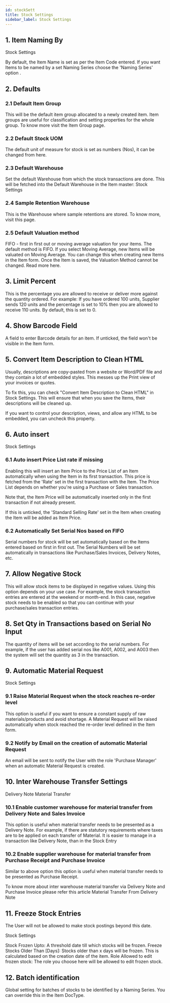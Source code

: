 ```yaml
---
id: stockSett
title: Stock Settings
sidebar_label: Stock Settings
---
```


## 1. Item Naming By 
Stock Settings

By default, the Item Name is set as per the Item Code entered. If you want Items to be named by a set Naming Series choose the 'Naming Series' option .

## 2. Defaults 
### 2.1 Default Item Group 
This will be the default item group allocated to a newly created item. Item groups are useful for classification and setting properties for the whole group. To know more visit the Item Group page.

### 2.2 Default Stock UOM 
The default unit of measure for stock is set as numbers (Nos), it can be changed from here.

### 2.3 Default Warehouse 
Set the default Warehouse from which the stock transactions are done. This will be fetched into the Default Warehouse in the Item master: Stock Settings

### 2.4 Sample Retention Warehouse 
This is the Warehouse where sample retentions are stored. To know more, visit this page.

### 2.5 Default Valuation method 
FIFO - first in first out or moving average valuation for your items. The default method is FIFO. If you select Moving Average, new Items will be valuated on Moving Average. You can change this when creating new Items in the Item form. Once the Item is saved, the Valuation Method cannot be changed. Read more here.

## 3. Limit Percent 
This is the percentage you are allowed to receive or deliver more against the quantity ordered. For example: If you have ordered 100 units, Supplier sends 120 units and the percentage is set to 10% then you are allowed to receive 110 units. By default, this is set to 0.

## 4. Show Barcode Field 
A field to enter Barcode details for an item. If unticked, the field won't be visible in the Item form.

## 5. Convert Item Description to Clean HTML 
Usually, descriptions are copy-pasted from a website or Word/PDF file and they contain a lot of embedded styles. This messes up the Print view of your invoices or quotes.

To fix this, you can check "Convert Item Description to Clean HTML" in Stock Settings. This will ensure that when you save the Items, their descriptions will be cleaned up.

If you want to control your description, views, and allow any HTML to be embedded, you can uncheck this property.

## 6. Auto insert 
Stock Settings

### 6.1 Auto insert Price List rate if missing 
Enabling this will insert an Item Price to the Price List of an Item automatically when using the Item in its first transaction. This price is fetched from the 'Rate' set in the first transaction with the Item. The Price List depends on whether you're using a Purchase or Sales transaction.

Note that, the Item Price will be automatically inserted only in the first transaction if not already present.

If this is unticked, the 'Standard Selling Rate' set in the Item when creating the Item will be added as Item Price.

### 6.2 Automatically Set Serial Nos based on FIFO 
Serial numbers for stock will be set automatically based on the Items entered based on first in first out. The Serial Numbers will be set automatically in transactions like Purchase/Sales Invoices, Delivery Notes, etc.

## 7. Allow Negative Stock 
This will allow stock items to be displayed in negative values. Using this option depends on your use case. For example, the stock transaction entries are entered at the weekend or month-end. In this case, negative stock needs to be enabled so that you can continue with your purchase/sales transaction entries.

## 8. Set Qty in Transactions based on Serial No Input 
The quantity of items will be set according to the serial numbers. For example, if the user has added serial nos like A001, A002, and A003 then the system will set the quantity as 3 in the transaction.

## 9. Automatic Material Request 
Stock Settings

### 9.1 Raise Material Request when the stock reaches re-order level 
This option is useful if you want to ensure a constant supply of raw materials/products and avoid shortage. A Material Request will be raised automatically when stock reached the re-order level defined in the Item form.

### 9.2 Notify by Email on the creation of automatic Material Request 
An email will be sent to notify the User with the role 'Purchase Manager' when an automatic Material Request is created.

## 10. Inter Warehouse Transfer Settings 
Delivery Note Material Transfer

### 10.1 Enable customer warehouse for material transfer from Delivery Note and Sales Invoice 
This option is useful when material transfer needs to be presented as a Delivery Note. For example, if there are statutory requirements where taxes are to be applied on each transfer of Material. It is easier to manage in a transaction like Delivery Note, than in the Stock Entry

### 10.2 Enable supplier warehouse for material transfer from Purchase Receipt and Purchase Invoice 
Similar to above option this option is useful when material transfer needs to be presented as Purchase Receipt.

To know more about inter warehouse material transfer via Delivery Note and Purchase Invoice please refer this article Material Transfer From Delivery Note

## 11. Freeze Stock Entries 
The User will not be allowed to make stock postings beyond this date.

Stock Settings

Stock Frozen Upto: A threshold date till which stocks will be frozen.
Freeze Stocks Older Than [Days]: Stocks older than x days will be frozen. This is calculated based on the creation date of the item.
Role Allowed to edit frozen stock: The role you choose here will be allowed to edit frozen stock.
## 12. Batch identification 
Global setting for batches of stocks to be identified by a Naming Series. You can override this in the Item DocType.
